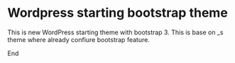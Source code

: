 # Wordpress starting bootstrap theme
This is new WordPress starting theme with bootstrap 3.
This is base on _s theme where already confiure bootstrap feature.

End
